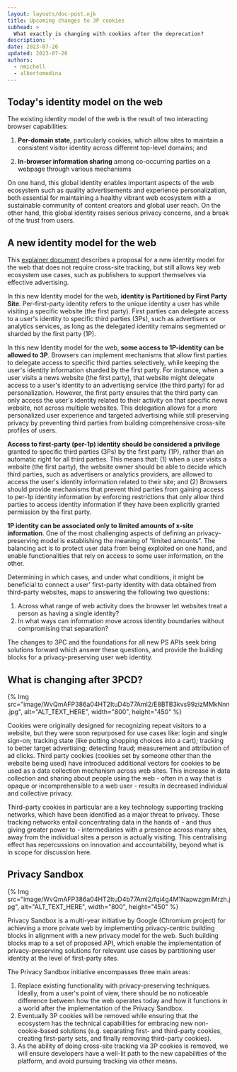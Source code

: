 ```yaml
---
layout: layouts/doc-post.njk
title: Upcoming changes to 3P cookies
subhead: >
  What exactly is changing with cookies after the deprecation?
description: ''
date: 2023-07-26
updated: 2023-07-26
authors:
  - nmichell
  - albertomedina
---
```


## Today's identity model on the web

The existing identity model of the web is the result of two interacting browser capabilities:

1. **Per-domain state**, particularly cookies, which allow sites to maintain a consistent visitor identity across different top-level domains; and

2. **In-browser information sharing** among co-occurring parties on a webpage through various mechanisms

On one hand, this global identity enables important aspects of the web ecosystem such as quality advertisements and experience personalization, both essential for maintaining a healthy vibrant web ecosystem with a sustainable community of content creators and global user reach. On the other hand, this global identity raises serious privacy concerns, and a break of the trust from users.

## A new identity model for the web

This [explainer document](https://github.com/michaelkleber/privacy-model) describes a proposal for a new identity model for the web that does not require cross-site tracking, but still allows key web ecosystem use cases, such as publishers to support themselves via effective advertising.

In this new Identity model for the web, **identity is Partitioned by First Party Site**. Per-first-party identity refers to the unique identity a user has while visiting a specific website (the first party). First parties can delegate access to a user's identity to specific third parties (3Ps), such as advertisers or analytics services, as long as the delegated identity remains segmented or sharded by the first party (1P).

In this new Identity model for the web, **some access to 1P-identity can be allowed to 3P**. Browsers can implement mechanisms that allow first parties to delegate access to specific third parties selectively, while keeping the user's identity information sharded by the first party. For instance, when a user visits a news website (the first party), that website might delegate access to a user's identity to an advertising service (the third party) for ad personalization. However, the first party ensures that the third party can only access the user's identity related to their activity on that specific news website, not across multiple websites. This delegation allows for a more personalized user experience and targeted advertising while still preserving privacy by preventing third parties from building comprehensive cross-site profiles of users.

**Access to first-party (per-1p) identity should be considered a privilege** granted to specific third parties (3Ps) by the first party (1P), rather than an automatic right for all third parties. This means that: (1) when a user visits a website (the first party), the website owner should be able to decide which third parties, such as advertisers or analytics providers, are allowed to access the user's identity information related to their site; and (2) Browsers should provide mechanisms that prevent third parties from gaining access to per-1p identity information by enforcing restrictions that only allow third parties to access identity information if they have been explicitly granted permission by the first party.

**1P identity can be associated only to limited amounts of x-site information**. One of the most challenging aspects of defining an privacy-preserving model is establishing the meaning of “limited amounts”. The balancing act is to protect user data from being exploited on one hand, and enable functionalities that rely on access to some user information, on the other.

Determining in which cases, and under what conditions, it might be beneficial to connect a user’ first-party identity with data obtained from third-party websites, maps to answering the following two questions:

1. Across what range of web activity does the browser let websites treat a person as having a single identity?
2. In what ways can information move across identity boundaries without compromising that separation?

The changes to 3PC and the foundations for all new PS APIs seek bring solutions forward which answer these questions, and provide the building blocks for a privacy-preserving user web identity.

## What is changing after 3PCD?

{% Img src="image/WvQmAFP386a04HT2ItuD4b77Aml2/E8BTB3kvs99zizMMkNnn.jpg", alt="ALT_TEXT_HERE", width="800", height="450" %}

Cookies were originally designed for recognizing repeat visitors to a website, but they were soon repurposed for use cases like: login and single sign-on; tracking state (like putting shopping choices into a cart); tracking to better target advertising; detecting fraud; measurement and attribution of ad clicks. Third party cookies (cookies set by someone other than the website being used) have introduced additional vectors for cookies to be used as a data collection mechanism across web sites. This increase in data collection and sharing about people using the web - often in a way that is opaque or incomprehensible to a web user - results in decreased individual and collective privacy.

Third-party cookies in particular are a key technology supporting tracking networks, which have been identified as a major threat to privacy. These tracking networks entail concentrating data in the hands of - and thus giving greater power to - intermediaries with a presence across many sites, away from the individual sites a person is actually visiting. This centralising effect has repercussions on innovation and accountability, beyond what is in scope for discussion here.

## Privacy Sandbox

{% Img src="image/WvQmAFP386a04HT2ItuD4b77Aml2/fqi4g4M1NapwzgmiMrzh.jpg", alt="ALT_TEXT_HERE", width="800", height="450" %}

Privacy Sandbox is a multi-year initiative by Google (Chromium project) for achieving a more private web by implementing privacy-centric building blocks in alignment with a new privacy model for the web. Such building blocks map to a set of proposed API, which enable the implementation of privacy-preserving solutions for relevant use cases by partitioning user identity at the level of first-party sites.

The Privacy Sandbox initiative encompasses three main areas:

1. Replace existing functionality with privacy-preserving techniques. Ideally, from a user's point of view, there should be no noticeable difference between how the web operates today and how it functions in a world after the implementation of the Privacy Sandbox.
2. Eventually 3P cookies will be removed while ensuring that the ecosystem has the technical capabilities for embracing new non-cookie-based solutions (e.g. separating first- and third-party cookies, creating first-party sets, and finally removing third-party cookies).
3. As the ability of doing cross-site tracking via 3P cookies is removed, we will ensure developers have a well-lit path to the new capabilities of the platform, and avoid pursuing tracking via other means.

